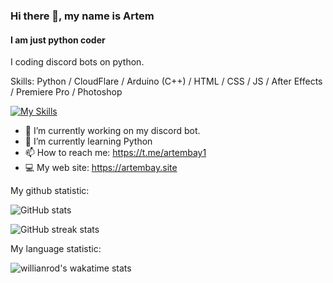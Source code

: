 ### Hi there 👋, my name is Artem
#### I am just python coder
I coding discord bots on python.

Skills: Python / CloudFlare / Arduino (C++) / HTML / CSS / JS / After Effects / Premiere Pro / Photoshop

[![My Skills](https://skillicons.dev/icons?i=py,cloudflare,cpp,html,css,js,ae,pr,ps)](https://artembay.tk)

- 🔭 I’m currently working on my discord bot. 
- 🌱 I’m currently learning Python 
- 📫 How to reach me: https://t.me/artembay1
- 💻 My web site: https://artembay.site


My github statistic:

![GitHub stats](https://github-readme-stats.vercel.app/api?username=Artembay&theme=tokyonight&show_icons=true)  

![GitHub streak stats](https://github-readme-streak-stats.herokuapp.com/?user=Artembay&theme=tokyonight&show_icons=true)  

My language statistic:

![willianrod's wakatime stats](https://github-readme-stats.vercel.app/api/wakatime?username=Artembay&theme=tokyonight&show_icons=true&layout=compact)
<!---
![github contribution grid snake animation](https://raw.githubusercontent.com/ArtemBay/Artembay/main/output/github-contribution-grid-snake.svg)
--->
